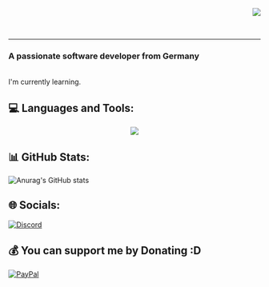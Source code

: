 
<img align="right" src="https://visitor-badge.laobi.icu/badge?page_id=Migoxx.visitor-badge" > <br>



<br>
<hr>
<h3>A passionate software developer from Germany</h3> <br>
I'm currently learning.


## 💻 Languages and Tools:
<p align="center">
  <a href="https://skillicons.dev">
    <img src="https://skillicons.dev/icons?i=html,css,cs,js,arduino" / >
  </a>
</p>

## 📊 GitHub Stats:  	  
![Anurag's GitHub stats](https://github-readme-stats.vercel.app/api?username=Migoxx&rank_icon=github&show_icons=true&theme=react)



## 🌐 Socials:
[![Discord](https://img.shields.io/badge/Discord-%237289DA.svg?style=for-the-badge&logo=discord&logoColor=white)](https://discord.gg/discord.com/users/321678458843430933) 


## 💰 You can support me by Donating :D
[![PayPal](https://img.shields.io/badge/PayPal-00457C?style=for-the-badge&logo=paypal&logoColor=white)](https://paypal.me/AlexSzysz) 

  







